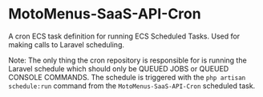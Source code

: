 # MotoMenus-SaaS-API-Cron
A cron ECS task definition for running ECS Scheduled Tasks. Used for making calls to Laravel scheduling.

 Note: The only thing the cron repository is responsible for is running the Laravel schedule which should only be QUEUED JOBS or QUEUED CONSOLE COMMANDS.
 The schedule is triggered with the `php artisan schedule:run` command from the `MotoMenus-SaaS-API-Cron` scheduled task.
